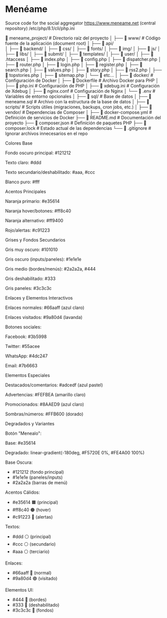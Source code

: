 Menéame
=======

Source code for the social aggregator https://www.meneame.net (central repository) 
/etc/php/8.1/cli/php.ini

📁 meneame_project/        # Directorio raíz del proyecto
│
├── 📁 www/               # Código fuente de la aplicación (document root)
│   ├── 📁 api/  
│   ├── 📁 backend/
│   ├── 📁 css/
│   ├── 📁 fonts/
│   ├── 📁 img/
│   ├── 📁 js/
│   ├── 📁 libs/
│   ├── 📁 submit/
│   ├── 📁 templates/
│   ├── 📁 user/
│   ├── 📜 .htaccess
│   ├── 📜 index.php
│   ├── 📜 config.php
│   ├── 📜 dispatcher.php
│   ├── 📜 router.php
│   ├── 📜 login.php
│   ├── 📜 register.php
│   ├── 📜 search.php
│   ├── 📜 values.php
│   ├── 📜 story.php
│   ├── 📜 rss2.php
│   ├── 📜 topstories.php
│   ├── 📜 sitemap.php
│   └── 📜 etc...
│
├── 📁 docker/             # Configuración de Docker
│   ├── 📜 Dockerfile      # Archivo Docker para PHP
│   ├── 📜 php.ini         # Configuración de PHP
│   ├── 📜 xdebug.ini      # Configuración de Xdebug
│   ├── 📜 nginx.conf      # Configuración de Nginx
│   └── 📜 .env            # Variables de entorno opcionales
│
├── 📁 sql/                # Base de datos
│   ├── 📜 meneame.sql     # Archivo con la estructura de la base de datos
│
├── 📁 scripts/            # Scripts útiles (migraciones, backups, cron jobs, etc.)
│
├── 📁 vendor/             # Dependencias de Composer
│
├── 📜 docker-compose.yml  # Definición de servicios de Docker
├── 📜 README.md           # Documentación del proyecto
├── 📜 composer.json       # Definición de paquetes PHP
├── 📜 composer.lock       # Estado actual de las dependencias
└── 📜 .gitignore          # Ignorar archivos innecesarios en el repo

Colores Base

Fondo oscuro principal: #121212

Texto claro: #ddd

Texto secundario/deshabilitado: #aaa, #ccc

Blanco puro: #fff

Acentos Principales

Naranja primario: #e35614

Naranja hover/botones: #ff8c40

Naranja alternativo: #ff9400

Rojo/alertas: #c91223

Grises y Fondos Secundarios

Gris muy oscuro: #101010

Gris oscuro (inputs/paneles): #1e1e1e

Gris medio (bordes/menús): #2a2a2a, #444

Gris deshabilitado: #333

Gris paneles: #3c3c3c

Enlaces y Elementos Interactivos

Enlaces normales: #66aaff (azul claro)

Enlaces visitados: #9a80d4 (lavanda)

Botones sociales:

Facebook: #3b5998

Twitter: #55acee

WhatsApp: #4dc247

Email: #7b6663

Elementos Especiales

Destacados/comentarios: #adcedf (azul pastel)

Advertencias: #FEFBEA (amarillo claro)

Promocionados: #8AAED9 (azul claro)

Sombras/números: #FFB600 (dorado)

Degradados y Variantes

Botón "Menealo":

Base: #e35614

Degradado: linear-gradient(-180deg, #F5720E 0%, #FE4A00 100%)

Base Oscura:
- #121212 (fondo principal)
- #1e1e1e (paneles/inputs)
- #2a2a2a (barras de menú)

Acentos Cálidos:
- #e35614 🟧 (principal)
- #ff8c40 🟠 (hover)
- #c91223 🔴 (alertas)

Textos:
- #ddd ⚪ (principal)
- #ccc ⚪ (secundario)
- #aaa ⚪ (terciario)

Enlaces:
- #66aaff 🔵 (normal)
- #9a80d4 🟣 (visitado)

Elementos UI:
- #444 🩶 (bordes)
- #333 🩶 (deshabilitado)
- #3c3c3c 🩶 (fondos)
